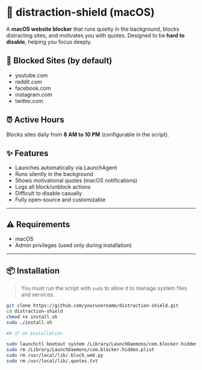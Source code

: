 # 🧠 distraction-shield (macOS)

A **macOS website blocker** that runs quietly in the background, blocks distracting sites, and motivates you with quotes. Designed to be **hard to disable**, helping you focus deeply.

## 🚫 Blocked Sites (by default)
- youtube.com
- reddit.com
- facebook.com
- instagram.com
- twitter.com

## ⏰ Active Hours
Blocks sites daily from **8 AM to 10 PM** (configurable in the script).

## ✨ Features
- Launches automatically via LaunchAgent
- Runs silently in the background
- Shows motivational quotes (macOS notifications)
- Logs all block/unblock actions
- Difficult to disable casually
- Fully open-source and customizable

---

## ⚠️ Requirements

- macOS
- Admin privileges (used only during installation)

---

## 📦 Installation

> You must run the script with `sudo` to allow it to manage system files and services.

```bash
git clone https://github.com/yourusername/distraction-shield.git
cd distraction-shield
chmod +x install.sh
sudo ./install.sh

## 📦 Un Installation

sudo launchctl bootout system /Library/LaunchDaemons/com.blocker.hidden.plist
sudo rm /Library/LaunchDaemons/com.blocker.hidden.plist
sudo rm /usr/local/lib/.block_web.py
sudo rm /usr/local/lib/.quotes.txt
